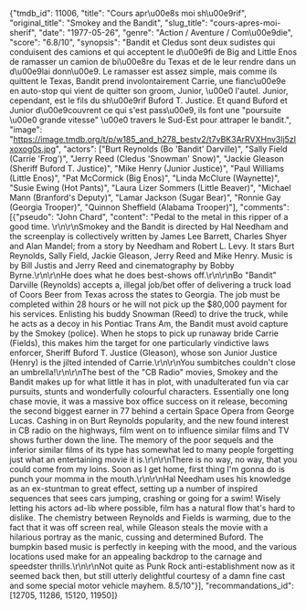 {"tmdb_id": 11006, "title": "Cours apr\u00e8s moi sh\u00e9rif", "original_title": "Smokey and the Bandit", "slug_title": "cours-apres-moi-sherif", "date": "1977-05-26", "genre": "Action / Aventure / Com\u00e9die", "score": "6.8/10", "synopsis": "Bandit et Cledus sont deux sudistes qui conduisent des camions et qui acceptent le d\u00e9fi de Big and Little Enos de ramasser un camion de bi\u00e8re du Texas et de le leur rendre dans un d\u00e9lai donn\u00e9. Le ramasser est assez simple, mais comme ils quittent le Texas, Bandit prend involontairement Carrie, une fianc\u00e9e en auto-stop qui vient de quitter son groom, Junior, \u00e0 l'autel. Junior, cependant, est le fils du sh\u00e9rif Buford T. Justice. Et quand Buford et Junior d\u00e9couvrent ce qui s'est pass\u00e9, ils font une \"poursuite \u00e0 grande vitesse\" \u00e0 travers le Sud-Est pour attraper le bandit.", "image": "https://image.tmdb.org/t/p/w185_and_h278_bestv2/t7vBK3ArRVXHnv3lj5zIxoxog0s.jpg", "actors": ["Burt Reynolds (Bo 'Bandit' Darville)", "Sally Field (Carrie 'Frog')", "Jerry Reed (Cledus 'Snowman' Snow)", "Jackie Gleason (Sheriff Buford T. Justice)", "Mike Henry (Junior Justice)", "Paul Williams (Little Enos)", "Pat McCormick (Big Enos)", "Linda McClure (Waynette)", "Susie Ewing (Hot Pants)", "Laura Lizer Sommers (Little Beaver)", "Michael Mann (Branford's Deputy)", "Lamar Jackson (Sugar Bear)", "Ronnie Gay (Georgia Trooper)", "Quinnon Sheffield (Alabama Trooper)"], "comments": [{"pseudo": "John Chard", "content": "Pedal to the metal in this ripper of a good time.  \r\n\r\nSmokey and the Bandit is directed by Hal Needham and the screenplay is collectively written by James Lee Barrett, Charles Shyer and Alan Mandel; from a story by Needham and Robert L. Levy. It stars Burt Reynolds, Sally Field, Jackie Gleason, Jerry Reed and Mike Henry. Music is by Bill Justis and Jerry Reed and cinematography by Bobby Byrne.\r\n\r\nHe does what he does best-shows off.\r\n\r\nBo \"Bandit\" Darville (Reynolds) accepts a, illegal job/bet offer of delivering a truck load of Coors Beer from Texas across the states to Georgia. The job must be completed within 28 hours or he will not pick up the $80,000 payment for his services. Enlisting his buddy Snowman (Reed) to drive the truck, while he acts as a decoy in his Pontiac Trans Am, the Bandit must avoid capture by the Smokey (police). When he stops to pick up runaway bride Carrie (Fields), this makes him the target for one particularly vindictive laws enforcer, Sheriff Buford T. Justice (Gleason), whose son Junior Justice (Henry) is the jilted intended of Carrie.\r\n\r\nYou sumbitches couldn't close an umbrella!\r\n\r\nThe best of the \"CB Radio\" movies, Smokey and the Bandit makes up for what little it has in plot, with unadulterated fun via car pursuits, stunts and wonderfully colourful characters. Essentially one long chase movie, it was a massive box office success on it release, becoming the second biggest earner in 77 behind a certain Space Opera from George Lucas. Cashing in on Burt Reynolds popularity, and the new found interest in CB radio on the highways, film went on to influence similar films and TV shows further down the line. The memory of the poor sequels and the inferior similar films of its type has somewhat led to many people forgetting just what an entertaining movie it is.\r\n\r\nThere is no way, no way, that you could come from my loins. Soon as I get home, first thing I'm gonna do is punch your momma in the mouth.\r\n\r\nHal Needham uses his knowledge as an ex-stuntman to great effect, setting up a number of inspired sequences that sees cars jumping, crashing or going for a swim! Wisely letting his actors ad-lib where possible, film has a natural flow that's hard to dislike. The chemistry between Reynolds and Fields is warming, due to the fact that it was off screen real, while Gleason steals the movie with a hilarious portray as the manic, cussing and determined Buford. The bumpkin based music is perfectly in keeping with the mood, and the various locations used make for an appealing backdrop to the carnage and speedster thrills.\r\n\r\nNot quite as Punk Rock anti-establishment now as it seemed back then, but still utterly delightful courtesy of a damn fine cast and some special motor vehicle mayhem. 8.5/10"}], "recommandations_id": [12705, 11286, 15120, 11950]}